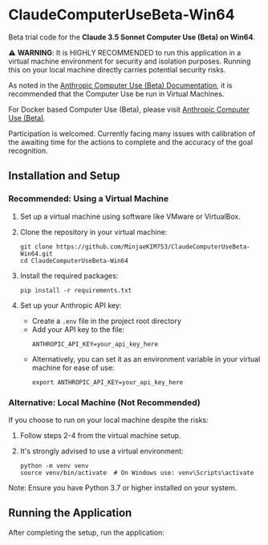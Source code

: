 # ClaudeComputerUseBeta-Win64

Beta trial code for the **Claude 3.5 Sonnet Computer Use (Beta) on __Win64__**.

⚠️ **WARNING**: It is HIGHLY RECOMMENDED to run this application in a virtual machine environment for security and isolation purposes. Running this on your local machine directly carries potential security risks.

As noted in the [Anthropic Computer Use (Beta) Documentation](https://docs.anthropic.com/en/docs/build-with-claude/computer-use), it is recommended that the Computer Use be run in Virtual Machines. 

For Docker based Computer Use (Beta), please visit [Anthropic Computer Use (Beta)](https://github.com/anthropics/anthropic-quickstarts/tree/main/computer-use-demo).

Participation is welcomed. Currently facing many issues with calibration of the awaiting time for the actions to complete and the accuracy of the goal recognition. 

## Installation and Setup

### Recommended: Using a Virtual Machine

1. Set up a virtual machine using software like VMware or VirtualBox.

2. Clone the repository in your virtual machine:
   ```
   git clone https://github.com/MinjaeKIM753/ClaudeComputerUseBeta-Win64.git
   cd ClaudeComputerUseBeta-Win64
   ```

3. Install the required packages:
   ```
   pip install -r requirements.txt
   ```

4. Set up your Anthropic API key:
   - Create a `.env` file in the project root directory
   - Add your API key to the file:
     ```
     ANTHROPIC_API_KEY=your_api_key_here
     ```
   - Alternatively, you can set it as an environment variable in your virtual machine for ease of use:
     ```
     export ANTHROPIC_API_KEY=your_api_key_here
     ```

### Alternative: Local Machine (Not Recommended)

If you choose to run on your local machine despite the risks:

1. Follow steps 2-4 from the virtual machine setup.

2. It's strongly advised to use a virtual environment:
   ```
   python -m venv venv
   source venv/bin/activate  # On Windows use: venv\Scripts\activate
   ```

Note: Ensure you have Python 3.7 or higher installed on your system.

## Running the Application

After completing the setup, run the application:
